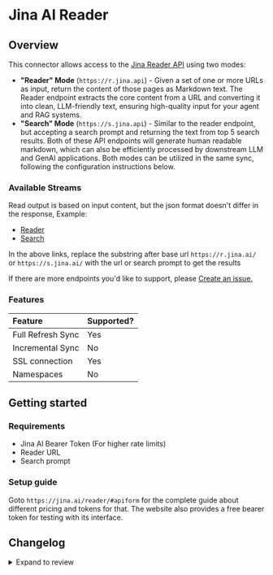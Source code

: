 # Jina AI Reader

## Overview

This connector allows access to the [Jina Reader API](https://jina.ai/reader/) using two modes:
- **"Reader" Mode** (`https://r.jina.api`) - Given a set of one or more URLs as input, return the content of those pages as Markdown text. The Reader endpoint extracts the core content from a URL and converting it into clean, LLM-friendly text, ensuring high-quality input for your agent and RAG systems.
- **"Search" Mode** (`https://s.jina.api`) - Similar to the reader endpoint, but accepting a search prompt and returning the text from top 5 search results.
Both of these API endpoints will generate human readable markdown, which can also be efficiently processed by downstream LLM and GenAI applications.
Both modes can be utilized in the same sync, following the configuration instructions below.

### Available Streams

Read output is based on input content, but the json format doesn't differ in the response,
Example:

- [Reader](https://r.jina.ai/https://example.com)
- [Search](https://s.jina.ai/When%20was%20Jina%20AI%20founded%3F)

In the above links, replace the substring after base url `https://r.jina.ai/` or `https://s.jina.ai/` with the url or search prompt to get the results

If there are more endpoints you'd like to support, please [Create an 
issue.](https://github.com/airbytehq/airbyte/issues/new/choose)

### Features

| Feature           | Supported? |
| :---------------- | :--------- |
| Full Refresh Sync | Yes        |
| Incremental Sync  | No         |
| SSL connection    | Yes        |
| Namespaces        | No         |

## Getting started

### Requirements

- Jina AI Bearer Token (For higher rate limits)
- Reader URL
- Search prompt

### Setup guide

Goto `https://jina.ai/reader/#apiform` for the complete guide about different pricing and tokens for that.
The website also provides a free bearer token for testing with its interface.

## Changelog

<details>
  <summary>Expand to review</summary>

| Version | Date       | Pull Request                                             | Subject                                                              |
| :------ | :--------- | :------------------------------------------------------- | :------------------------------------------------------------------- |
| 0.1.33 | 2025-03-08 | [55456](https://github.com/airbytehq/airbyte/pull/55456) | Update dependencies |
| 0.1.32 | 2025-03-01 | [54822](https://github.com/airbytehq/airbyte/pull/54822) | Update dependencies |
| 0.1.31 | 2025-02-22 | [54367](https://github.com/airbytehq/airbyte/pull/54367) | Update dependencies |
| 0.1.30 | 2025-02-15 | [53789](https://github.com/airbytehq/airbyte/pull/53789) | Update dependencies |
| 0.1.29 | 2025-02-01 | [52766](https://github.com/airbytehq/airbyte/pull/52766) | Update dependencies |
| 0.1.28 | 2025-01-25 | [52218](https://github.com/airbytehq/airbyte/pull/52218) | Update dependencies |
| 0.1.27 | 2025-01-11 | [51164](https://github.com/airbytehq/airbyte/pull/51164) | Update dependencies |
| 0.1.26 | 2025-01-04 | [50892](https://github.com/airbytehq/airbyte/pull/50892) | Update dependencies |
| 0.1.25 | 2024-12-28 | [50618](https://github.com/airbytehq/airbyte/pull/50618) | Update dependencies |
| 0.1.24 | 2024-12-21 | [50115](https://github.com/airbytehq/airbyte/pull/50115) | Update dependencies |
| 0.1.23 | 2024-12-14 | [49274](https://github.com/airbytehq/airbyte/pull/49274) | Starting with this version, the Docker image is now rootless. Please note that this and future versions will not be compatible with Airbyte versions earlier than 0.64 |
| 0.1.22 | 2024-12-12 | [48929](https://github.com/airbytehq/airbyte/pull/48929) | Update dependencies |
| 0.1.21 | 2024-11-04 | [48170](https://github.com/airbytehq/airbyte/pull/48170) | Update dependencies |
| 0.1.20 | 2024-10-28 | [47085](https://github.com/airbytehq/airbyte/pull/47085) | Update dependencies |
| 0.1.19 | 2024-10-12 | [46768](https://github.com/airbytehq/airbyte/pull/46768) | Update dependencies |
| 0.1.18 | 2024-10-05 | [46446](https://github.com/airbytehq/airbyte/pull/46446) | Update dependencies |
| 0.1.17 | 2024-09-28 | [46205](https://github.com/airbytehq/airbyte/pull/46205) | Update dependencies |
| 0.1.16 | 2024-09-21 | [45827](https://github.com/airbytehq/airbyte/pull/45827) | Update dependencies |
| 0.1.15 | 2024-09-14 | [45565](https://github.com/airbytehq/airbyte/pull/45565) | Update dependencies |
| 0.1.14 | 2024-09-07 | [45286](https://github.com/airbytehq/airbyte/pull/45286) | Update dependencies |
| 0.1.13 | 2024-08-31 | [45015](https://github.com/airbytehq/airbyte/pull/45015) | Update dependencies |
| 0.1.12 | 2024-08-24 | [44641](https://github.com/airbytehq/airbyte/pull/44641) | Update dependencies |
| 0.1.11 | 2024-08-17 | [44235](https://github.com/airbytehq/airbyte/pull/44235) | Update dependencies |
| 0.1.10 | 2024-08-12 | [43916](https://github.com/airbytehq/airbyte/pull/43916) | Update dependencies |
| 0.1.9 | 2024-08-10 | [43469](https://github.com/airbytehq/airbyte/pull/43469) | Update dependencies |
| 0.1.8 | 2024-08-03 | [43126](https://github.com/airbytehq/airbyte/pull/43126) | Update dependencies |
| 0.1.7 | 2024-07-27 | [42675](https://github.com/airbytehq/airbyte/pull/42675) | Update dependencies |
| 0.1.6 | 2024-07-20 | [42361](https://github.com/airbytehq/airbyte/pull/42361) | Update dependencies |
| 0.1.5 | 2024-07-13 | [41692](https://github.com/airbytehq/airbyte/pull/41692) | Update dependencies |
| 0.1.4 | 2024-07-10 | [41594](https://github.com/airbytehq/airbyte/pull/41594) | Update dependencies |
| 0.1.3 | 2024-07-09 | [41245](https://github.com/airbytehq/airbyte/pull/41245) | Update dependencies |
| 0.1.2 | 2024-07-06 | [40880](https://github.com/airbytehq/airbyte/pull/40880) | Update dependencies |
| 0.1.1 | 2024-06-25 | [40359](https://github.com/airbytehq/airbyte/pull/40359) | Update dependencies |
| 0.1.0 | 2024-06-25 | [39515](https://github.com/airbytehq/airbyte/pull/39515) | Add Jina AI source |

</details>
